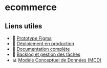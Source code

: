 # ecommerce

## Liens utiles

- 🎨 [Prototype Figma](https://www.figma.com/community/file/1219312065205187851)  
- 🚀 [Déploiement en production]()  
- 📘 [Documentation complète]()  
- 📂 [Backlog et gestion des tâches](URL_VERS_TA_PLATFORME_DE_GESTION)
- 📊 [Modèle Conceptuel de Données (MCD)]()   
